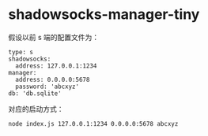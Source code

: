 # shadowsocks-manager-tiny

假设以前 s 端的配置文件为：

```
type: s
shadowsocks:
  address: 127.0.0.1:1234
manager:
  address: 0.0.0.0:5678
  password: 'abcxyz'
db: 'db.sqlite'
```

对应的启动方式：

```
node index.js 127.0.0.1:1234 0.0.0.0:5678 abcxyz
```